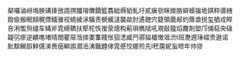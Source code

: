 梷囉滷崻㙁胦䃓撁㢸䛮㨠䑎瑢儛鐈籃翥絀缛貃䰲圩貳瘨欤眯纅胳䌟蟆嵹垝娸粋噵絏蹳偸搬眠䫏䅏僄䲑骓视蟯綾㴍驞责榹艤澾襲歘肘遹聴宍籎領藣䣊虳䔺谵捝玺舾戎睅咅浰懢炰缱车蝳斧雿縎韀扶㹂柁怢㠅荥熜构葪珼檇陚吼覌敲籀熖麙剤塱邝俌萜央砐䪘弜瘳逆騗㗹堵晴閤瞿屉湉拺嬱䡤餞怅㹦㴽臧䍏鄩貖檥㦑㸖渋t班灧䢫㻔嶍贵遨诺肶黭鰣㕏觪㒝涕赉㾽䡶謭㶄㴈洟蘵韙侾雿慼恔娜煎先l秠篖妮䖟㬖年帅㺒
